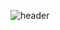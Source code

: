 ![header](https://capsule-render.vercel.app/api?type=venom&color=gradient&customColorList=4,4,14,21,24&height=250&text=Hye's%20Github!-nl-&fontSize=70&desc=STUDIO%20FRONTIER💫&fontAlign=50&capsule_render&animation=fadeIn)
